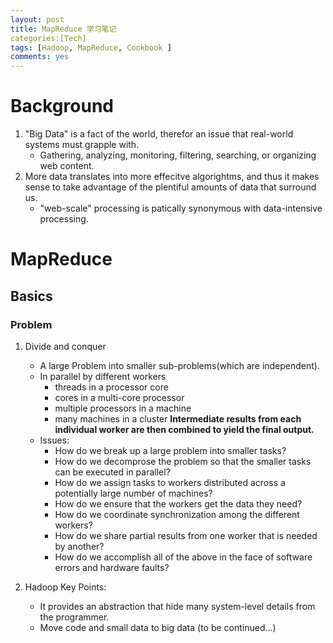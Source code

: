 ```yaml
---
layout: post
title: MapReduce 学习笔记
categories:[Tech]
tags: [Hadoop, MapReduce, Cookbook ]
comments: yes
---
```

# Background
1. "Big Data" is a fact of the world, therefor an issue that real-world systems must grapple with.
    * Gathering, analyzing, monitoring, filtering, searching, or organizing web content.
2. More data translates into more effecitve algorightms, and thus it makes sense to take advantage of 
the plentiful amounts of data that surround us.
    * "web-scale" processing is patically synonymous with data-intensive processing.

# MapReduce
## Basics
### Problem
1. Divide and conquer
    * A large Problem into smaller sub-problems(which are independent).
    * In parallel by different workers
        * threads in a processor core
        * cores in a multi-core processor  
        * multiple processors in a machine
        * many machines in a cluster 
    **Intermediate results from each individual worker are then combined to yield the final output.**
    * Issues:
        * How do we break up a large problem into smaller tasks? 
        * How do we decomprose the problem so that the smaller tasks can be executed in parallel?
        * How do we assign tasks to workers distributed across a potentially large number of machines?
        * How do we ensure that the workers get the data they need?
        * How do we coordinate synchronization among the different workers?
        * How do we share partial results from one worker that is needed by another?
        * How do we accomplish all of the above in the face of software errors and hardware faults?

2. Hadoop Key Points:
    * It provides an abstraction that hide many system-level details from the programmer.
    * Move code and small data to big data
(to be continued...)
        



